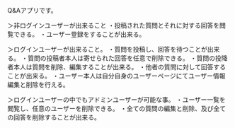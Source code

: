 Q&Aアプリです。

＞非ログインユーザーが出来ること
・投稿された質問とそれに対する回答を閲覧できる。
・ユーザー登録をすることが出来る。

＞ログインユーザーが出来ること。
・質問を投稿し、回答を待つことが出来る。
・質問の投稿者本人は寄せられた回答を任意で削除できる。
・質問の投降者本人は質問を削除、編集することが出来る。
・他者の質問に対して回答することが出来る。
・ユーザー本人は自分自身のユーザーページにてユーザー情報編集と削除を行える。

＞ログインユーザーの中でもアドミンユーザーが可能な事。
・ユーザー一覧を閲覧し、任意のユーザーを削除できる。
・全ての質問の編集と削除、及び全ての回答を削除することが出来る。